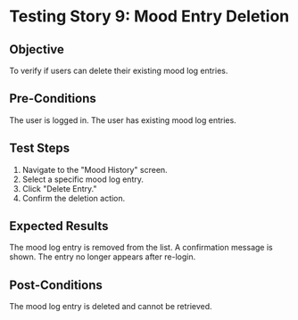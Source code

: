 # Testing Story 9: Mood Entry Deletion

## Objective
To verify if users can delete their existing mood log entries.

## Pre-Conditions
The user is logged in.
The user has existing mood log entries.

## Test Steps
1. Navigate to the "Mood History" screen.
2. Select a specific mood log entry.
3. Click "Delete Entry."
4. Confirm the deletion action.

## Expected Results
The mood log entry is removed from the list.
A confirmation message is shown.
The entry no longer appears after re-login.

## Post-Conditions
The mood log entry is deleted and cannot be retrieved.
